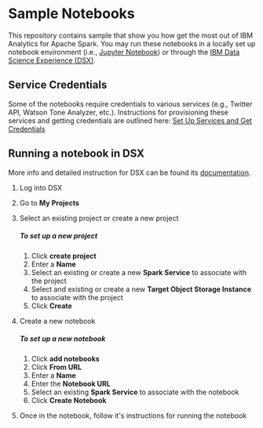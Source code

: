 # Sample Notebooks

This repository contains sample that show you how get the most out of IBM Analytics for Apache Spark. You may run these notebooks in a locally set up notebook environment (i.e., [Jupyter Notebook](https://jupyter.readthedocs.io/en/latest/install.html)) or through the [IBM Data Science Experience (DSX)](http://datascience.ibm.com/).  

## Service Credentials

Some of the notebooks require credentials to various services (e.g., Twitter API, Watson Tone Analyzer, etc.). Instructions for provisioning these services and getting credentials are outlined here: [Set Up Services and Get Credentials](https://github.com/ibm-cds-labs/spark.samples/blob/master/notebook/Get%20Service%20Credentials%20for%20Twitter%20Sentiment%20with%20Watson%20TA%20and%20PI.md)  


## Running a notebook in DSX

More info and detailed instruction for DSX can be found its [documentation](http://datascience.ibm.com/docs/content/getting-started/get-started.html).
 
1. Log into DSX
2. Go to __My Projects__
3. Select an existing project or create a new project  

	##### To set up a new project
	1. 	Click __create project__
	2. Enter a __Name__
	3. Select an existing or create a new __Spark Service__ to associate with the project
	4. Select and existing or create a new __Target Object Storage Instance__ to associate with the project
	5. Click __Create__

4. Create a new notebook  

	##### To set up a new notebook
	1. Click __add notebooks__
	2. Click __From URL__
	3. Enter a __Name__
	4. Enter the __Notebook URL__
	5. Select an existing __Spark Service__ to associate with the notebook
	6. Click __Create Notebook__

5. Once in the notebook, follow it's instructions for running the notebook  
